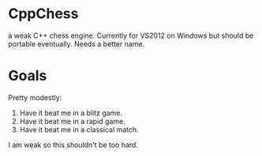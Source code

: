 CppChess
========

a weak C++ chess engine. Currently for VS2012 on Windows but should be portable eventually. Needs a better name.
 

Goals
=====

Pretty modestly:

1. Have it beat me in a blitz game.
2. Have it beat me in a rapid game.
3. Have it beat me in a classical match.

I am weak so this shouldn't be too hard.
